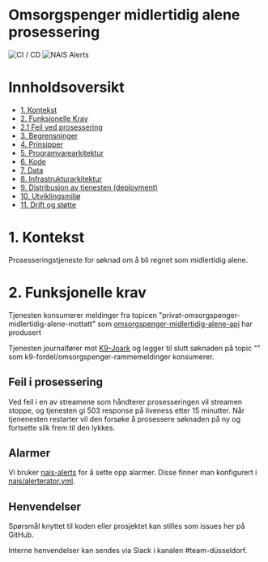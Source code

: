# Omsorgspenger midlertidig alene prosessering

![CI / CD](https://github.com/navikt/omsorgspenger-midlertidig-alene-prosessering/workflows/CI%20/%20CD/badge.svg)
![NAIS Alerts](https://github.com/navikt/omsorgspenger-midlertidig-alene-prosessering/workflows/Alerts/badge.svg)

# Innholdsoversikt
* [1. Kontekst](#1-kontekst)
* [2. Funksjonelle Krav](#2-funksjonelle-krav)
* [2.1 Feil ved prosessering](#feil-i-prosessering)
* [3. Begrensninger](#3-begrensninger)
* [4. Prinsipper](#4-prinsipper)
* [5. Programvarearkitektur](#5-programvarearkitektur)
* [6. Kode](#6-kode)
* [7. Data](#7-data)
* [8. Infrastrukturarkitektur](#8-infrastrukturarkitektur)
* [9. Distribusjon av tjenesten (deployment)](#9-distribusjon-av-tjenesten-deployment)
* [10. Utviklingsmiljø](#10-utviklingsmilj)
* [11. Drift og støtte](#11-drift-og-sttte)

# 1. Kontekst
Prosesseringstjeneste for søknad om å bli regnet som midlertidig alene.

# 2. Funksjonelle krav
Tjenesten konsumerer meldinger fra topicen "privat-omsorgspenger-midlertidig-alene-mottatt" som 
[omsorgspenger-midlertidig-alene-api](https://github.com/navikt/omsorgspenger-midlertidig-alene-api) har produsert

Tjenesten journalfører mot [K9-Joark](https://github.com/navikt/k9-joark) og legger til slutt søknaden
på topic "" som k9-fordel/omsorgspenger-rammemeldinger konsumerer.

## Feil i prosessering
Ved feil i en av streamene som håndterer prosesseringen vil streamen stoppe, og tjenesten gi 503 response på liveness etter 15 minutter.
Når tjenenesten restarter vil den forsøke å prosessere søknaden på ny og fortsette slik frem til den lykkes.

## Alarmer
Vi bruker [nais-alerts](https://doc.nais.io/observability/alerts) for å sette opp alarmer. Disse finner man konfigurert i [nais/alerterator.yml](nais/alerterator.yml).

## Henvendelser
Spørsmål knyttet til koden eller prosjektet kan stilles som issues her på GitHub.

Interne henvendelser kan sendes via Slack i kanalen #team-düsseldorf.
